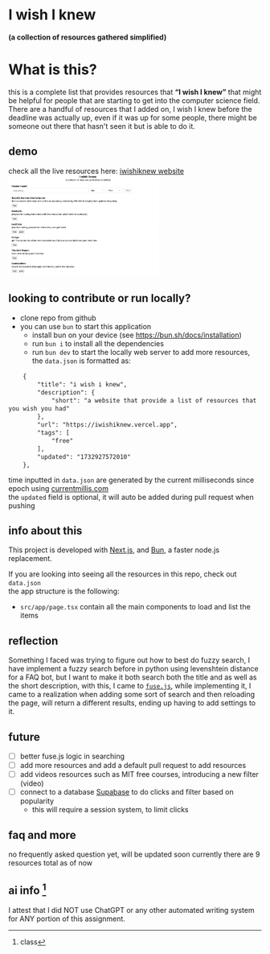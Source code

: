 # I wish I knew
**(a collection of resources gathered simplified)**

# What is this?
this is a complete list that provides resources that **“I wish I knew”** that might be helpful for people that are starting to get into the computer science field.  
There are a handful of resources that I added on, I wish I knew before the deadline was actually up, even if it was up for some people, there might be someone out there that hasn't seen it but is able to do it.

## demo
check all the live resources here: [iwishiknew website](https://iwishiknew.vercel.app/)  
<img src="image.png" alt="image of website" width="300" height="200">

## looking to contribute or run locally?
- clone repo from github
- you can use `bun` to start this application
	- install bun on your device (see https://bun.sh/docs/installation)
	- run `bun i` to install all the dependencies 
	- run `bun dev` to start the locally web server
to add more resources, the `data.json` is formatted as:
```
    {
        "title": "i wish i knew",
        "description": {
            "short": "a website that provide a list of resources that you wish you had"
        },
        "url": "https://iwishiknew.vercel.app",
        "tags": [
            "free"
        ],
        "updated": "1732927572010"
    },
```
time inputted in `data.json` are generated by the current milliseconds since epoch using [currentmillis.com](https://currentmillis.com/)	
the `updated` field is optional, it will auto be added during pull request when pushing

## info about this
This project is developed with [Next.js](https://nextjs.org/), and [Bun](https://bun.sh), a faster node.js replacement.

If you are looking into seeing all the resources in this repo, check out `data.json`  
the app structure is the following:
- `src/app/page.tsx` contain all the main components to load and list the items

## reflection
Something I faced was trying to figure out how to best do fuzzy search, I have implement a fuzzy search before in python using levenshtein distance for a FAQ bot, but I want to make it both search both the title and as well as the short description, with this, I came to [`fuse.js`](https://www.fusejs.io/), while implementing it, I came to a realization when adding some sort of search and then reloading the page, will return a different results, ending up having to add settings to it. 

## future
- [ ] better fuse.js logic in searching 
- [ ] add more resources and add a default pull request to add resources
- [ ] add videos resources such as MIT free courses, introducing a new filter (video)
- [ ] connect to a database [Supabase](https://supabase.com/) to do clicks and filter based on popularity
    - this will require a session system, to limit clicks

## faq and more
no frequently asked question yet, will be updated soon
currently there are 9 resources total as of now

## ai info [^1]
I attest that I did NOT use ChatGPT or any other automated writing system for ANY
portion of this assignment.

[^1]: class